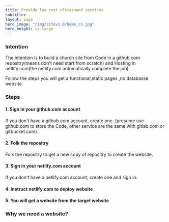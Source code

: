 ```yaml
---
title: Provide low cost ultrasound services
subtitle: 
layout: page
hero_image: "/img/sitev1.0/home_cn.jpg"
hero_height: is-large
---
```


### Intention

The intention is to build a church site from Code in a github.com repositry(means don't need start from scratch) and Hosting in netlify.com(the netlify.com automatically complete the job). 

Follow the steps you will get a functional,static pages ,no databasse website.

### Steps

#### 1. Sign in your github.com account

If you don't have a github.com account, create one. (presume use github.com to store the Code, other service are the same with gitlab.com or gitbucket.com).

#### 2. Folk the repositry

Folk the repositry to get a new copy of repositry to create the website.

#### 3. Sign in your netlify.com account

If you don't have a netlify.com account, create one and sign in.

#### 4. Instruct netlify.com to deploy website

#### 5. You will get a website from the target website

### Why we need a website?
